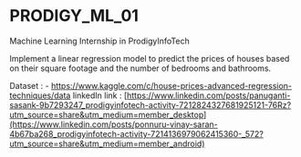 # PRODIGY_ML_01
Machine Learning Internship in ProdigyInfoTech

Implement a linear regression model to predict the prices of houses based on their square footage and the number of bedrooms and bathrooms.

Dataset : - https://www.kaggle.com/c/house-prices-advanced-regression-techniques/data 
linkedIn link : [https://www.linkedin.com/posts/panuganti-sasank-9b7293247_prodigyinfotech-activity-7212824327681925121-76Rz?utm_source=share&utm_medium=member_desktop](https://www.linkedin.com/posts/ponnuru-vinay-saran-4b67ba268_prodigyinfotech-activity-7214136979062415360-_572?utm_source=share&utm_medium=member_android)
